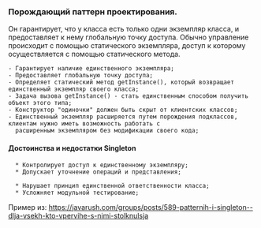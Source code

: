  ### Порождающий паттерн проектирования. <br>
 Он гарантирует, что у класса есть только одни экземпляр класса, и предоставляет
к нему глобальную точку доступа. Обычно управление происходит с помощью статического экземпляра, доступ к которому
осуществляется с помощью статического метода.<br>

    - Гарантирует наличие единственного экземпляра;
    - Предоставляет глобальную точку доступа;
    - Определяет статический метод getInstance(), который возвращает единственный экземпляр своего класса;
    - Задача вызова getInstance() - стать единственным способом получить объект этого типа;
    - Конструктор "одиночки" должен быть скрыт от клиентских классов;
    - Единственный экземпляр расширяется путем порождения подклассов, клиентам нужно иметь возможность работать с
      расширенным экземпляром без модификации своего кода;
####  Достоинства и недостатки Singleton
  
      * Контролирует доступ к единственному экземпляру;
      * Допускает уточнение операций и представления;
  
      * Нарушает принцип единственной ответственности класса;
      * Усложняет модульной тестирование;


Пример из: https://javarush.com/groups/posts/589-patternih-i-singleton--dlja-vsekh-kto-vpervihe-s-nimi-stolknulsja